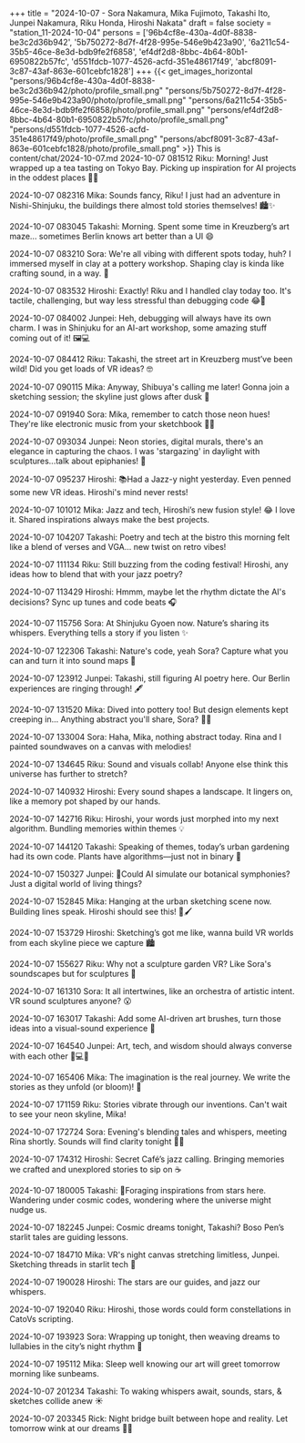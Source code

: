 +++
title = "2024-10-07 - Sora Nakamura, Mika Fujimoto, Takashi Ito, Junpei Nakamura, Riku Honda, Hiroshi Nakata"
draft = false
society = "station_11-2024-10-04"
persons = ['96b4cf8e-430a-4d0f-8838-be3c2d36b942', '5b750272-8d7f-4f28-995e-546e9b423a90', '6a211c54-35b5-46ce-8e3d-bdb9fe2f6858', 'ef4df2d8-8bbc-4b64-80b1-6950822b57fc', 'd551fdcb-1077-4526-acfd-351e48617f49', 'abcf8091-3c87-43af-863e-601cebfc1828']
+++
{{< get_images_horizontal "persons/96b4cf8e-430a-4d0f-8838-be3c2d36b942/photo/profile_small.png" "persons/5b750272-8d7f-4f28-995e-546e9b423a90/photo/profile_small.png" "persons/6a211c54-35b5-46ce-8e3d-bdb9fe2f6858/photo/profile_small.png" "persons/ef4df2d8-8bbc-4b64-80b1-6950822b57fc/photo/profile_small.png" "persons/d551fdcb-1077-4526-acfd-351e48617f49/photo/profile_small.png" "persons/abcf8091-3c87-43af-863e-601cebfc1828/photo/profile_small.png" >}}
This is content/chat/2024-10-07.md
2024-10-07 081512 Riku: Morning! Just wrapped up a tea tasting on Tokyo Bay. Picking up inspiration for AI projects in the oddest places 🍵😃

2024-10-07 082316 Mika: Sounds fancy, Riku! I just had an adventure in Nishi-Shinjuku, the buildings there almost told stories themselves! 🏙️✨

2024-10-07 083045 Takashi: Morning. Spent some time in Kreuzberg’s art maze... sometimes Berlin knows art better than a UI 😄

2024-10-07 083210 Sora: We're all vibing with different spots today, huh? I immersed myself in clay at a pottery workshop. Shaping clay is kinda like crafting sound, in a way. 🙏

2024-10-07 083532 Hiroshi: Exactly! Riku and I handled clay today too. It's tactile, challenging, but way less stressful than debugging code 😂🏺

2024-10-07 084002 Junpei: Heh, debugging will always have its own charm. I was in Shinjuku for an AI-art workshop, some amazing stuff coming out of it! 🖼️💻

2024-10-07 084412 Riku: Takashi, the street art in Kreuzberg must’ve been wild! Did you get loads of VR ideas? 🤓

2024-10-07 090115 Mika: Anyway, Shibuya's calling me later! Gonna join a sketching session; the skyline just glows after dusk 🌆

2024-10-07 091940 Sora: Mika, remember to catch those neon hues! They're like electronic music from your sketchbook 📓🎨

2024-10-07 093034 Junpei: Neon stories, digital murals, there's an elegance in capturing the chaos. I was 'stargazing' in daylight with sculptures...talk about epiphanies! 🌌

2024-10-07 095237 Hiroshi: 📚Had a Jazz-y night yesterday. Even penned some new VR ideas. Hiroshi's mind never rests!

2024-10-07 101012 Mika: Jazz and tech, Hiroshi’s new fusion style! 😂 I love it. Shared inspirations always make the best projects.

2024-10-07 104207 Takashi: Poetry and tech at the bistro this morning felt like a blend of verses and VGA... new twist on retro vibes!

2024-10-07 111134 Riku: Still buzzing from the coding festival! Hiroshi, any ideas how to blend that with your jazz poetry? 

2024-10-07 113429 Hiroshi: Hmmm, maybe let the rhythm dictate the AI's decisions? Sync up tunes and code beats 🎧

2024-10-07 115756 Sora: At Shinjuku Gyoen now. Nature’s sharing its whispers. Everything tells a story if you listen ✨

2024-10-07 122306 Takashi: Nature's code, yeah Sora? Capture what you can and turn it into sound maps 🌿

2024-10-07 123912 Junpei: Takashi, still figuring AI poetry here. Our Berlin experiences are ringing through! 🖋️

2024-10-07 131520 Mika: Dived into pottery too! But design elements kept creeping in... Anything abstract you'll share, Sora? 🏺🎶

2024-10-07 133004 Sora: Haha, Mika, nothing abstract today. Rina and I painted soundwaves on a canvas with melodies!

2024-10-07 134645 Riku: Sound and visuals collab! Anyone else think this universe has further to stretch?

2024-10-07 140932 Hiroshi: Every sound shapes a landscape. It lingers on, like a memory pot shaped by our hands.

2024-10-07 142716 Riku: Hiroshi, your words just morphed into my next algorithm. Bundling memories within themes 💡

2024-10-07 144120 Takashi: Speaking of themes, today’s urban gardening had its own code. Plants have algorithms—just not in binary 🌱

2024-10-07 150327 Junpei: 🤔Could AI simulate our botanical symphonies? Just a digital world of living things? 

2024-10-07 152845 Mika: Hanging at the urban sketching scene now. Building lines speak. Hiroshi should see this! 🎨🖌️

2024-10-07 153729 Hiroshi: Sketching’s got me like, wanna build VR worlds from each skyline piece we capture 🏙️

2024-10-07 155627 Riku: Why not a sculpture garden VR? Like Sora's soundscapes but for sculptures 🗿

2024-10-07 161310 Sora: It all intertwines, like an orchestra of artistic intent. VR sound sculptures anyone? 😮

2024-10-07 163017 Takashi: Add some AI-driven art brushes, turn those ideas into a visual-sound experience 🎨

2024-10-07 164540 Junpei: Art, tech, and wisdom should always converse with each other 📖💻💡

2024-10-07 165406 Mika: The imagination is the real journey. We write the stories as they unfold (or bloom)! 🌺

2024-10-07 171159 Riku: Stories vibrate through our inventions. Can't wait to see your neon skyline, Mika! 

2024-10-07 172724 Sora: Evening's blending tales and whispers, meeting Rina shortly. Sounds will find clarity tonight 🎵🌙

2024-10-07 174312 Hiroshi: Secret Café’s jazz calling. Bringing memories we crafted and unexplored stories to sip on ☕

2024-10-07 180005 Takashi: 🌌Foraging inspirations from stars here. Wandering under cosmic codes, wondering where the universe might nudge us.

2024-10-07 182245 Junpei: Cosmic dreams tonight, Takashi? Boso Pen’s starlit tales are guiding lessons.

2024-10-07 184710 Mika: VR's night canvas stretching limitless, Junpei. Sketching threads in starlit tech 🎇

2024-10-07 190028 Hiroshi: The stars are our guides, and jazz our whispers.

2024-10-07 192040 Riku: Hiroshi, those words could form constellations in CatoVs scripting.

2024-10-07 193923 Sora: Wrapping up tonight, then weaving dreams to lullabies in the city’s night rhythm 🌃

2024-10-07 195112 Mika: Sleep well knowing our art will greet tomorrow morning like sunbeams.

2024-10-07 201234 Takashi: To waking whispers await, sounds, stars, & sketches collide anew ☀️

2024-10-07 203345 Rick: Night bridge built between hope and reality. Let tomorrow wink at our dreams 🌆✨
